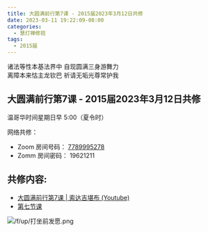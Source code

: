 ```yaml
---
title: 大圆满前行第7课 - 2015届2023年3月12日共修
date: 2023-03-11 19:22:09-08:00
categories:
  - 慧灯禅修班
tags:
  - 2015届
---
```

诸法等性本基法界中 自现圆满三身游舞力  
离障本来怙主龙钦巴 祈请无垢光尊常护我

## 大圆满前行第7课 - 2015届2023年3月12日共修

温哥华时间星期日早 5:00（夏令时） 

网络共修：

- Zoom 房间号码： [7789995278](https://us02web.zoom.us/j/7789995278?pwd=VjZmbWJFY2k2K0E5RVB2cTNIQmhqUT09)
- Zomm 房间密码： 19621211

## 共修内容:

- [大圆满前行第7课 | 索达吉堪布 (Youtube)](https://www.youtube.com/watch?v=WZ3_OZTuwXM&list=PLAnEIprIVklfWTKX6X1gI9eR_phiB8B4b&index=9)
- [第七节课](https://s3.ca-central-1.wasabisys.com/hddata/f.huidengchanxiu.net/refs/qxgs/qxgs-02wffs#第七节课)

![/f/up/打坐前发愿.png](/f/up/打坐前发愿.png)

